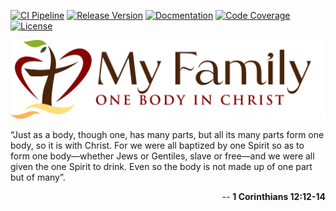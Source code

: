 [![CI Pipeline](https://github.com/cgilliard/my-family/actions/workflows/main.yml/badge.svg)](https://github.com/cgilliard/my-family/actions/workflows/main.yml)
[![Release Version](https://img.shields.io/github/v/release/cgilliard/my-family.svg?color=blue)](https://github.com/cgilliard/my-family/releases)
[![Docmentation](https://img.shields.io/static/v1?label=Documentation&message=Github+Pages&color=cyan)](https://cgilliard.github.io/my-family/)
[![Code Coverage](https://img.shields.io/static/v1?label=Code%20Coverage&message=80.00%&color=purple)](https://cgilliard.github.io/my-family/code_coverage.html)
[![License](https://img.shields.io/github/license/cgilliard/my-family.svg)](https://github.com/cgilliard/my-family/blob/master/LICENSE)

<div>
    <img src="docs/MyFamilyLogo.png"/>
</div>

 “Just as a body, though one, has many parts, but all its many parts form one body, so it is with Christ. For we were all baptized by one Spirit so as to form one body—whether Jews or Gentiles, slave or free—and we were all given the one Spirit to drink. Even so the body is not made up of one part but of many”.

<p align="right">
-- <strong>1 Corinthians 12:12-14</strong>
</p>
